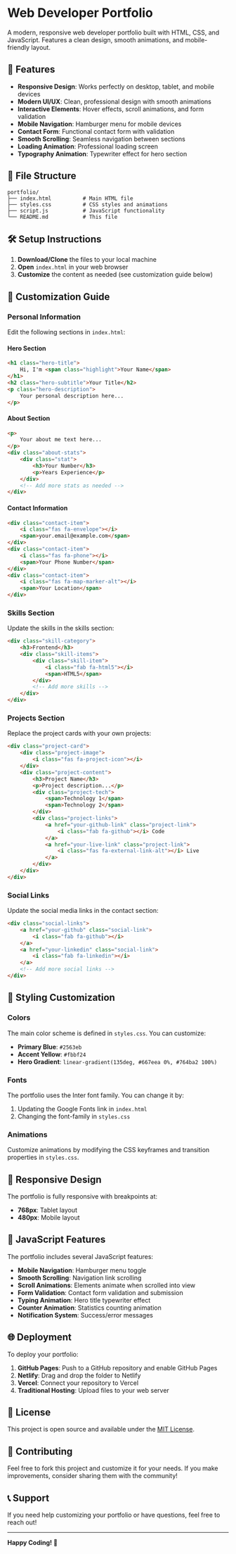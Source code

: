 # Web Developer Portfolio

A modern, responsive web developer portfolio built with HTML, CSS, and JavaScript. Features a clean design, smooth animations, and mobile-friendly layout.

## 🚀 Features

- **Responsive Design**: Works perfectly on desktop, tablet, and mobile devices
- **Modern UI/UX**: Clean, professional design with smooth animations
- **Interactive Elements**: Hover effects, scroll animations, and form validation
- **Mobile Navigation**: Hamburger menu for mobile devices
- **Contact Form**: Functional contact form with validation
- **Smooth Scrolling**: Seamless navigation between sections
- **Loading Animation**: Professional loading screen
- **Typography Animation**: Typewriter effect for hero section

## 📁 File Structure

```
portfolio/
├── index.html          # Main HTML file
├── styles.css          # CSS styles and animations
├── script.js           # JavaScript functionality
└── README.md           # This file
```

## 🛠️ Setup Instructions

1. **Download/Clone** the files to your local machine
2. **Open** `index.html` in your web browser
3. **Customize** the content as needed (see customization guide below)

## 🎨 Customization Guide

### Personal Information

Edit the following sections in `index.html`:

#### Hero Section
```html
<h1 class="hero-title">
    Hi, I'm <span class="highlight">Your Name</span>
</h1>
<h2 class="hero-subtitle">Your Title</h2>
<p class="hero-description">
    Your personal description here...
</p>
```

#### About Section
```html
<p>
    Your about me text here...
</p>
<div class="about-stats">
    <div class="stat">
        <h3>Your Number</h3>
        <p>Years Experience</p>
    </div>
    <!-- Add more stats as needed -->
</div>
```

#### Contact Information
```html
<div class="contact-item">
    <i class="fas fa-envelope"></i>
    <span>your.email@example.com</span>
</div>
<div class="contact-item">
    <i class="fas fa-phone"></i>
    <span>Your Phone Number</span>
</div>
<div class="contact-item">
    <i class="fas fa-map-marker-alt"></i>
    <span>Your Location</span>
</div>
```

### Skills Section

Update the skills in the skills section:

```html
<div class="skill-category">
    <h3>Frontend</h3>
    <div class="skill-items">
        <div class="skill-item">
            <i class="fab fa-html5"></i>
            <span>HTML5</span>
        </div>
        <!-- Add more skills -->
    </div>
</div>
```

### Projects Section

Replace the project cards with your own projects:

```html
<div class="project-card">
    <div class="project-image">
        <i class="fas fa-project-icon"></i>
    </div>
    <div class="project-content">
        <h3>Project Name</h3>
        <p>Project description...</p>
        <div class="project-tech">
            <span>Technology 1</span>
            <span>Technology 2</span>
        </div>
        <div class="project-links">
            <a href="your-github-link" class="project-link">
                <i class="fab fa-github"></i> Code
            </a>
            <a href="your-live-link" class="project-link">
                <i class="fas fa-external-link-alt"></i> Live
            </a>
        </div>
    </div>
</div>
```

### Social Links

Update the social media links in the contact section:

```html
<div class="social-links">
    <a href="your-github" class="social-link">
        <i class="fab fa-github"></i>
    </a>
    <a href="your-linkedin" class="social-link">
        <i class="fab fa-linkedin"></i>
    </a>
    <!-- Add more social links -->
</div>
```

## 🎨 Styling Customization

### Colors

The main color scheme is defined in `styles.css`. You can customize:

- **Primary Blue**: `#2563eb`
- **Accent Yellow**: `#fbbf24`
- **Hero Gradient**: `linear-gradient(135deg, #667eea 0%, #764ba2 100%)`

### Fonts

The portfolio uses the Inter font family. You can change it by:

1. Updating the Google Fonts link in `index.html`
2. Changing the font-family in `styles.css`

### Animations

Customize animations by modifying the CSS keyframes and transition properties in `styles.css`.

## 📱 Responsive Design

The portfolio is fully responsive with breakpoints at:
- **768px**: Tablet layout
- **480px**: Mobile layout

## 🔧 JavaScript Features

The portfolio includes several JavaScript features:

- **Mobile Navigation**: Hamburger menu toggle
- **Smooth Scrolling**: Navigation link scrolling
- **Scroll Animations**: Elements animate when scrolled into view
- **Form Validation**: Contact form validation and submission
- **Typing Animation**: Hero title typewriter effect
- **Counter Animation**: Statistics counting animation
- **Notification System**: Success/error messages

## 🌐 Deployment

To deploy your portfolio:

1. **GitHub Pages**: Push to a GitHub repository and enable GitHub Pages
2. **Netlify**: Drag and drop the folder to Netlify
3. **Vercel**: Connect your repository to Vercel
4. **Traditional Hosting**: Upload files to your web server

## 📝 License

This project is open source and available under the [MIT License](LICENSE).

## 🤝 Contributing

Feel free to fork this project and customize it for your needs. If you make improvements, consider sharing them with the community!

## 📞 Support

If you need help customizing your portfolio or have questions, feel free to reach out!

---

**Happy Coding! 🚀** 